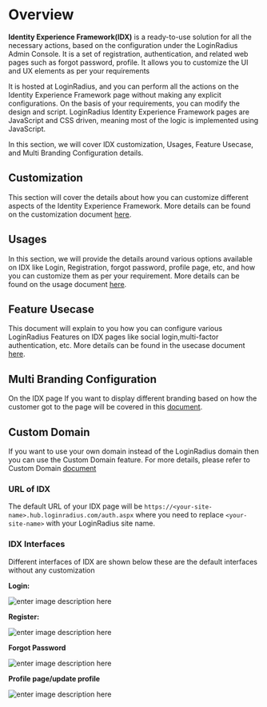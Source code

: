 # Overview

**Identity Experience Framework(IDX)** is a ready-to-use solution for all the necessary actions, based on the configuration under the LoginRadius Admin Console. It is a set of registration, authentication, and related web pages such as forgot password, profile. It allows you to customize the UI and UX elements as per your requirements

It is hosted at LoginRadius, and you can perform all the actions on the Identity Experience Framework page without making any explicit configurations. On the basis of your requirements, you can modify the design and script. LoginRadius Identity Experience Framework pages are JavaScript and CSS driven, meaning most of the logic is implemented using JavaScript.

In this section, we will cover IDX customization, Usages, Feature Usecase, and Multi Branding Configuration details.

## Customization 
This section will cover the details about how you can customize different aspects of the Identity Experience Framework. More details can be found on the customization document [here](https://www.loginradius.com/docs/libraries/identity-experience-framework/customization/).

## Usages
In this section, we will provide the details around various options available on IDX  like Login, Registration, forgot password, profile page, etc, and how you can customize them as per your requirement. More details can be found on the usage document [here](https://www.loginradius.com/docs/libraries/identity-experience-framework/usage/).

## Feature Usecase
This document will explain to you how you can configure various LoginRadius Features on IDX pages like social login,multi-factor authentication, etc. More details can be found in the usecase document [here](https://www.loginradius.com/docs/libraries/identity-experience-framework/features-use-cases/).

## Multi Branding Configuration
On the IDX page If you want to display different branding based on how the customer got to the page will be covered in this [document](https://www.loginradius.com/docs/libraries/identity-experience-framework/multi-branding-configuration/).

## Custom Domain
If you want to use your own domain instead of the LoginRadius domain then you can use the Custom Domain feature. For more details, please refer to Custom Domain [document](https://www.loginradius.com/docs/api/v2/admin-console/deployment/custom-domain-and-ssl-configuration/)

### URL of IDX
The default URL of your IDX page will be `https://<your-site-name>.hub.loginradius.com/auth.aspx` where you need to replace `<your-site-name>` with your LoginRadius site name.

### IDX Interfaces

Different interfaces of IDX are shown below these are the default interfaces without any customization

**Login:**

![enter image description here](https://apidocs.lrcontent.com/images/log1_116745b03b844424ec8.48276798.png "Login")

**Register:**

![enter image description here](https://apidocs.lrcontent.com/images/reg_169035b03b8b59c04f0.18523103.png "Register")

**Forgot Password**

![enter image description here](https://apidocs.lrcontent.com/images/forgot_30655b03b92d6280e5.64990271.png "Forgot password")

**Profile page/update profile**

![enter image description here](https://apidocs.lrcontent.com/images/profile_134785b03bb09849539.64203980.png "Profile")